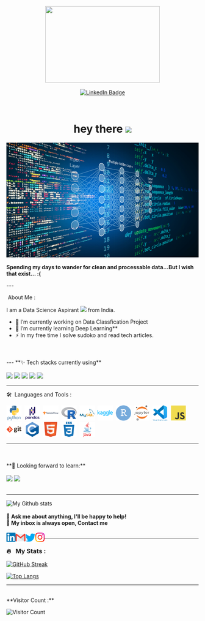 <p align="center"><img src="https://media2.giphy.com/media/SvckSy7fFviqrq8ClF/giphy.gif?cid=790b761124c498ad5461ae9abfa38affa21966f260969a0b&rid=giphy.gif&ct=g" width="300" height ="200"/></p>

<p align="center">
<a href="https://www.linkedin.com/in/kartik-j-136359207"><img src="https://img.shields.io/badge/LinkedIn-blue?style=for-the-badge&logo=linkedin&logoColor=white" alt="LinkedIn Badge"></a>
</p>

<p align="center"><img src="https://komarev.com/ghpvc/?username=kartikj360&style=flat-square&color=blue" alt=""></p>

<h1 align="center">hey there <img src="https://media.giphy.com/media/hvRJCLFzcasrR4ia7z/giphy.gif" width="40"></h1>

<p align="center"><img src="https://github.com/kartikj360/kartikj360/blob/main/assets/logo%20primary.jpeg" width="600" height="300"  /></p>
<b>Spending my days to wander for clean and processable data...But I wish that exist... :(</b>
</p>
---

&nbsp;About Me :

I am a Data Science Aspirant <img src="https://media.giphy.com/media/WUlplcMpOCEmTGBtBW/giphy.gif" width="30"> from India.
- 🔭 I’m currently working on Data Classfication Project
- 🌱 I’m currently learning Deep Learning**
- ⚡ In my free time I solve sudoko and read tech articles.


<br>
<br>
---
**✨ Tech stacks currently using** <br>
<br>
<code><a href="https://www.python.org/" target="_blank"><img height="50" src="https://www.vectorlogo.zone/logos/python/python-ar21.svg"></a></code>
<code><a href="https://www.tensorflow.org/" target="_blank"><img height="50" src="https://www.vectorlogo.zone/logos/tensorflow/tensorflow-ar21.svg"></a></code>
<code><a href="https://jupyter.org/" target="_blank"><img height="50" src="https://www.vectorlogo.zone/logos/jupyter/jupyter-ar21.svg"></a></code>
<code><a href="https://git-scm.com/" target="_blank"><img height="50" src="https://www.vectorlogo.zone/logos/git-scm/git-scm-ar21.svg"></a></code>
<code><a href="https://www.mysql.com/" target="_blank"><img height="50" src="https://www.vectorlogo.zone/logos/mysql/mysql-ar21.svg"></a></code>
<br>

---
🛠 &nbsp;Languages and Tools :

<p>
<img src="https://github.com/devicons/devicon/blob/master/icons/python/python-original-wordmark.svg" title="Python" alt="Python" width="40" height="40"/>&nbsp;
<img src="https://github.com/devicons/devicon/blob/master/icons/pandas/pandas-original-wordmark.svg" title="Pandas" alt="Pandas" width="40" height="40"/>&nbsp;
<img src="https://github.com/devicons/devicon/blob/master/icons/tensorflow/tensorflow-original-wordmark.svg" title="Tensorflow" alt="Tensorflow" width="40" height="40"/>&nbsp;
<img src="https://github.com/devicons/devicon/blob/master/icons/r/r-original.svg" title="R" alt="R" width="40" height="40"/>&nbsp;
<img src="https://github.com/devicons/devicon/blob/master/icons/mysql/mysql-original-wordmark.svg" title="MySQL"  alt="MySQL" width="40" height="40"/>&nbsp;
<img src="https://github.com/devicons/devicon/blob/master/icons/kaggle/kaggle-original-wordmark.svg" title="Kaggle" alt="Kaagle" width="40" height="40"/>&nbsp;
<img src="https://github.com/devicons/devicon/blob/master/icons/rstudio/rstudio-original.svg" title="RStudio" alt="RStudio" width="40" height="40"/>&nbsp;
<img src="https://github.com/devicons/devicon/blob/master/icons/jupyter/jupyter-original-wordmark.svg" title="Jupyter" alt="Jupyter" width="40" height="40"/>&nbsp;
<img src="https://github.com/devicons/devicon/blob/master/icons/vscode/vscode-original-wordmark.svg" title="VS Code" alt="VS Code" width="40" height="40"/>&nbsp;
<img src="https://github.com/devicons/devicon/blob/master/icons/javascript/javascript-original.svg" title="JavaScript" alt="JavaScript" width="40" height="40"/>&nbsp;
<img src="https://github.com/devicons/devicon/blob/master/icons/git/git-original-wordmark.svg" title="Git" alt="Git" width="40" height="40"/>&nbsp;
<img src="https://github.com/devicons/devicon/blob/master/icons/c/c-original.svg" title="C/C++" alt="C" width="40" height="40"/>&nbsp;
<img src="https://github.com/devicons/devicon/blob/master/icons/html5/html5-original.svg" title="HTML5" alt="HTML" width="40" height="40"/>&nbsp;
<img src="https://github.com/devicons/devicon/blob/master/icons/css3/css3-plain-wordmark.svg"  title="CSS3" alt="CSS" width="40" height="40"/>&nbsp;
<img src="https://github.com/devicons/devicon/blob/master/icons/java/java-original-wordmark.svg" title="Java" alt="Java" width="40" height="40"/>&nbsp;
</p>

---
<br>
<br>
**🌱 Looking forward to learn:** <br>
<br>
<code><a href="https://cloud.google.com/" target="_blank"><img height="50" src="https://www.vectorlogo.zone/logos/google_cloud/google_cloud-ar21.svg"></a></code>
<code><a href="https://aws.amazon.com/" target="_blank"><img height="50" src="https://www.vectorlogo.zone/logos/amazon_aws/amazon_aws-ar21.svg"></a></code>
<br>
<br>

---
![My Github stats](https://github-readme-stats.vercel.app/api?username=kartikj360&show_icons=true&hide_border=true)
<br>
<br>
**💬 Ask me about anything, I'll be happy to help!** <br>
**💬 My inbox is always open, Contact me**
<br>
<br> 
  <a href="https://www.linkedin.com/in/kartik-j-136359207" target="_blank">
   <img align="left" alt="Kartik Joshi | Linkedin" width="24px" src="https://github.com/kartikj360/kartikj360/blob/main/assets/Linkedin.svg" />
  </a>
  <a href="mailto:kartikjoshi0172.com" target="_blank">
    <img align="left" alt="Kartik Joshi | Gmail" width="26px" src="https://github.com/kartikj360/kartikj360/blob/main/assets/Gmail.svg" />
  </a>
  <a href="https://twitter.com/KartikJ365" target="_blank">
    <img align="left" alt="Kartik Joshi | Twitter" width="26px" src="https://github.com/kartikj360/kartikj360/blob/main/assets/Twitter.svg" />
  </a>
  <a href="https://www.instagram.com/bepositivekartik/" target="_blank">
    <img align="left" alt="Kartik Joshi | Instagram" width="24px" src="https://github.com/kartikj360/kartikj360/blob/main/assets/Instagram.svg"  />
  </a>
 
---
### 🔥 &nbsp; My Stats :
[![GitHub Streak](http://github-readme-streak-stats.herokuapp.com?user=kartikj360&theme=dark&background=000000)](https://git.io/streak-stats)

[![Top Langs](https://github-readme-stats.vercel.app/api/top-langs/?username=kartikj360&layout=compact&theme=vision-friendly-dark)](https://github.com/anuraghazra/github-readme-stats)

---


<br>
**Visitor Count :**
<br>

![Visitor Count](https://profile-counter.glitch.me/{kartikj360}/count.svg) 
